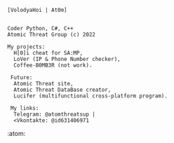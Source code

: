 <html>
  <body>
    
    [VolodyaHoi | At0m]
    
    
    Coder Python, C#, C++ 
    Atomic Threat Group (c) 2022

    My projects:
      H[0]i cheat for SA:MP,
      LoVer (IP & Phone Number checker),
      Coffee-B0MB3R (not work).

     Future:
      Atomic Threat site,
      Atomic Threat DataBase creator,
      Lucifer (multifunctional cross-platform program).

     My links:
      Telegram: @atomthreatsup |
      <Vkontakte: @id631406971

  <bode>
</html>
  :atom:
